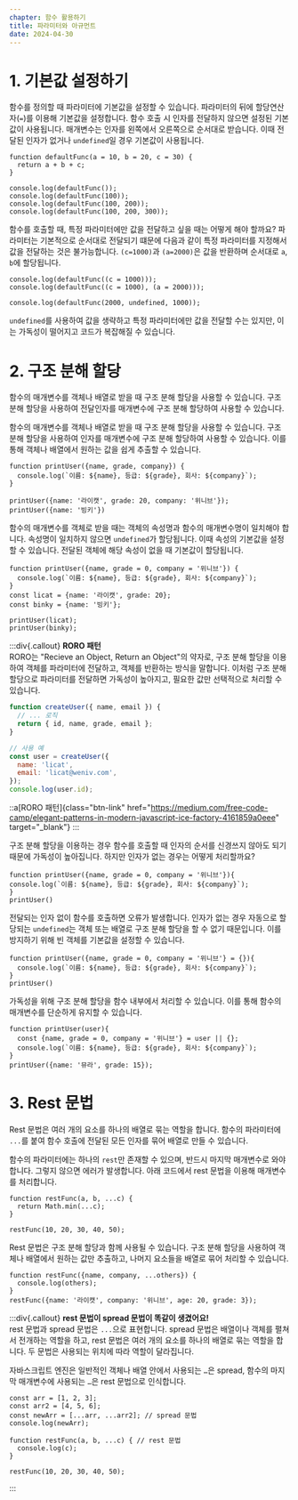 ```yaml
---
chapter: 함수 활용하기
title: 파라미터와 아규먼트
date: 2024-04-30
---
```


# 1. 기본값 설정하기

함수를 정의할 때 파라미터에 기본값을 설정할 수 있습니다. 파라미터의 뒤에 할당연산자(`=`)를 이용해 기본값을 설정합니다. 함수 호출 시 인자를 전달하지 않으면 설정된 기본값이 사용됩니다. 매개변수는 인자를 왼쪽에서 오른쪽으로 순서대로 받습니다. 이때 전달된 인자가 없거나 `undefined`일 경우 기본값이 사용됩니다.

```javascript-exec
function defaultFunc(a = 10, b = 20, c = 30) {
  return a + b + c;
}

console.log(defaultFunc());
console.log(defaultFunc(100));
console.log(defaultFunc(100, 200));
console.log(defaultFunc(100, 200, 300));

```

함수를 호출할 때, 특정 파라미터에만 값을 전달하고 싶을 때는 어떻게 해야 할까요? 파라미터는 기본적으로 순서대로 전달되기 떄문에 다음과 같이 특정 파라미터를 지정해서 값을 전달하는 것은 불가능합니다. `(c=1000)`과 `(a=2000)`은 값을 반환하며 순서대로 `a`, `b`에 할당됩니다.

```javascript-exec
console.log(defaultFunc((c = 1000)));
console.log(defaultFunc((c = 1000), (a = 2000)));

console.log(defaultFunc(2000, undefined, 1000));
```

`undefined`를 사용하여 값을 생략하고 특정 파라미터에만 값을 전달할 수는 있지만, 이는 가독성이 떨어지고 코드가 복잡해질 수 있습니다.

# 2. 구조 분해 할당

함수의 매개변수를 객체나 배열로 받을 때 구조 분해 할당을 사용할 수 있습니다. 구조 분해 할당을 사용하여 전달인자를 매개변수에 구조 분해 할당하여 사용할 수 있습니다.

함수의 매개변수를 객체나 배열로 받을 때 구조 분해 할당을 사용할 수 있습니다. 구조 분해 할당을 사용하여 인자를 매개변수에 구조 분해 할당하여 사용할 수 있습니다. 이를 통해 객체나 배열에서 원하는 값을 쉽게 추출할 수 있습니다.

```javascript-exec
function printUser({name, grade, company}) {
  console.log(`이름: ${name}, 등급: ${grade}, 회사: ${company}`);
}

printUser({name: '라이캣', grade: 20, company: '위니브'});
printUser({name: '빙키'})
```

함수의 매개변수를 객체로 받을 때는 객체의 속성명과 함수의 매개변수명이 일치해야 합니다. 속성명이 일치하지 않으면 `undefined`가 할당됩니다. 이때 속성의 기본값을 설정할 수 있습니다. 전달된 객체에 해당 속성이 없을 때 기본값이 할당됩니다.

```javascript-exec
function printUser({name, grade = 0, company = '위니브'}) {
  console.log(`이름: ${name}, 등급: ${grade}, 회사: ${company}`);
}
const licat = {name: '라이캣', grade: 20};
const binky = {name: '빙키'};

printUser(licat);
printUser(binky);
```

:::div{.callout}
**RORO 패턴**  
RORO는 "Recieve an Object, Return an Object"의 약자로, 구조 분해 할당을 이용하여 객체를 파라미터에 전달하고, 객체를 반환하는 방식을 말합니다.
이처럼 구조 분해 할당으로 파라미터를 전달하면 가독성이 높아지고, 필요한 값만 선택적으로 처리할 수 있습니다.

```javascript
function createUser({ name, email }) {
  // ... 로직
  return { id, name, grade, email };
}

// 사용 예
const user = createUser({
  name: 'licat',
  email: 'licat@weniv.com',
});
console.log(user.id);
```

::a[RORO 패턴]{class="btn-link" href="https://medium.com/free-code-camp/elegant-patterns-in-modern-javascript-ice-factory-4161859a0eee" target="\_blank"}
:::

구조 분해 할당을 이용하는 경우 함수를 호출할 때 인자의 순서를 신경쓰지 않아도 되기 때문에 가독성이 높아집니다. 하지만 인자가 없는 경우는 어떻게 처리할까요?

```javascript-exec
function printUser({name, grade = 0, company = '위니브'}){
console.log(`이름: ${name}, 등급: ${grade}, 회사: ${company}`);
}
printUser()

```

전달되는 인자 없이 함수를 호출하면 오류가 발생합니다. 인자가 없는 경우 자동으로 할당되는 `undefined`는 객체 또는 배열로 구조 분해 할당을 할 수 없기 때문입니다. 이를 방지하기 위해 빈 객체를 기본값을 설정할 수 있습니다.

```javascript-exec
function printUser({name, grade = 0, company = '위니브'} = {}){
  console.log(`이름: ${name}, 등급: ${grade}, 회사: ${company}`);
}
printUser()
```

가독성을 위해 구조 분해 할당을 함수 내부에서 처리할 수 있습니다. 이를 통해 함수의 매개변수를 단순하게 유지할 수 있습니다.

```javascript-exec
function printUser(user){
  const {name, grade = 0, company = '위니브'} = user || {};
  console.log(`이름: ${name}, 등급: ${grade}, 회사: ${company}`);
}
printUser({name: '뮤라', grade: 15});
```

# 3. Rest 문법

Rest 문법은 여러 개의 요소를 하나의 배열로 묶는 역할을 합니다. 함수의 파라미터에 `...`를 붙여 함수 호출에 전달된 모든 인자를 묶어 배열로 만들 수 있습니다.

함수의 파라미터에는 하나의 `rest`만 존재할 수 있으며, 반드시 마지막 매개변수로 와야합니다. 그렇지 않으면 에러가 발생합니다. 아래 코드에서 rest 문법을 이용해 매개변수를 처리합니다.

```javascript-exec
function restFunc(a, b, ...c) {
  return Math.min(...c);
}

restFunc(10, 20, 30, 40, 50);
```

Rest 문법은 구조 분해 할당과 함께 사용될 수 있습니다. 구조 분해 할당을 사용하여 객체나 배열에서 원하는 값만 추출하고, 나머지 요소들을 배열로 묶어 처리할 수 있습니다.

```javascript-exec
function restFunc({name, company, ...others}) {
  console.log(others);
}
restFunc({name: '라이캣', company: '위니브', age: 20, grade: 3});
```

:::div{.callout}
**rest 문법이 spread 문법이 똑같이 생겼어요!**  
rest 문법과 spread 문법은 `...`으로 표현합니다. spread 문법은 배열이나 객체를 펼쳐서 전개하는 역할을 하고, rest 문법은 여러 개의 요소를 하나의 배열로 묶는 역할을 합니다. 두 문법은 사용되는 위치에 따라 역할이 달라집니다.

자바스크립트 엔진은 일반적인 객체나 배열 안에서 사용되는 `…`은 spread, 함수의 마지막 매개변수에 사용되는 `…`은 rest 문법으로 인식합니다.

```javascript-exec
const arr = [1, 2, 3];
const arr2 = [4, 5, 6];
const newArr = [...arr, ...arr2]; // spread 문법
console.log(newArr);
```

```javascript-exec
function restFunc(a, b, ...c) { // rest 문법
  console.log(c);
}

restFunc(10, 20, 30, 40, 50);
```

:::
